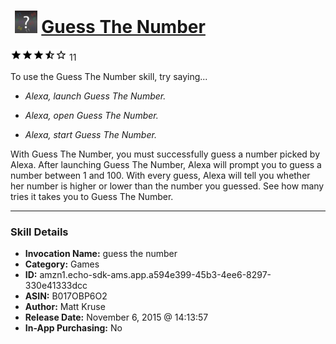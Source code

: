 # &nbsp;<img src="skill_icon" alt="Guess The Number icon" width="36"> [Guess The Number](http://alexa.amazon.com/#skills/amzn1.echo-sdk-ams.app.a594e399-45b3-4ee6-8297-330e41333dcc)
![3.5 stars](../../images/ic_star_black_18dp_1x.png)![3.5 stars](../../images/ic_star_black_18dp_1x.png)![3.5 stars](../../images/ic_star_black_18dp_1x.png)![3.5 stars](../../images/ic_star_half_black_18dp_1x.png)![3.5 stars](../../images/ic_star_border_black_18dp_1x.png) 11

To use the Guess The Number skill, try saying...

* *Alexa, launch Guess The Number.*

* *Alexa, open Guess The Number.*

* *Alexa, start Guess The Number.*

With Guess The Number, you must successfully guess a number picked by Alexa.  After launching Guess The Number, Alexa will prompt you to guess a number between 1 and 100.  With every guess, Alexa will tell you whether her number is higher or lower than the number you guessed.  See how many tries it takes you to Guess The Number.

***

### Skill Details

* **Invocation Name:** guess the number
* **Category:** Games
* **ID:** amzn1.echo-sdk-ams.app.a594e399-45b3-4ee6-8297-330e41333dcc
* **ASIN:** B017OBP6O2
* **Author:** Matt Kruse
* **Release Date:** November 6, 2015 @ 14:13:57
* **In-App Purchasing:** No
